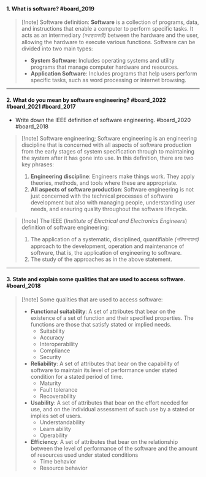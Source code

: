 #### 1. What is software? #board_2019
>[!note] Software definition:
>**Software** is a collection of programs, data, and instructions that enable a computer to perform specific tasks. It acts as an intermediary *(মধ্যস্থতাকারী)* between the hardware and the user, allowing the hardware to execute various functions. Software can be divided into two main types:
> - **System Software**: Includes operating systems and utility programs that manage computer hardware and resources.    
> - **Application Software**: Includes programs that help users perform specific tasks, such as word processing or internet browsing.    

---

#### 2. What do you mean by software engineering? #board_2022 #board_2021 #board_2017 
- Write down the IEEE definition of software engineering. #board_2020 #board_2018

>[!note] Software engineering;
> Software engineering is an engineering discipline that is concerned with all aspects of software production from the early stages of system specification through to maintaining the system after it has gone into use. In this definition, there are two key phrases:
> 1. **Engineering discipline**: Engineers make things work. They apply theories, methods, and tools where these are appropriate.
> 2. **All aspects of software production**: Software engineering is not just concerned with the technical processes of software development but also with managing people, understanding user needs, and ensuring quality throughout the software lifecycle.

>[!note] The IEEE (*Institute of Electrical and Electronics Engineers*) definition of software engineering:
> 1. The application of a systematic, disciplined, quantifiable *(পরিমাপযোগ্য)* approach to the development, operation and maintenance of software, that is, the application of engineering to software.
> 2. The study of the approaches as in the above statement.

---  
  
#### 3. State and explain some qualities that are used to access software. #board_2018 

>[!note] Some qualities that are used to access software:
> - **Functional suitability**: A set of attributes that bear on the existence of a set of function and their specified properties. The functions are those that satisfy stated or implied needs.
> 	- Suitability
> 	- Accuracy
> 	- Interoperability
> 	- Compliance
> 	- Security
> - **Reliability**: A set of attributes that bear on the capability of software to maintain its level of performance under stated condition for a stated period of time.
> 	- Maturity
> 	- Fault tolerance
> 	- Recoverability
> - **Usability**: A set of attributes that bear on the effort needed for use, and on the individual assessment of such use by a stated or implies set of users.
> 	- Understandability
> 	- Learn ability 
> 	- Operability
> - **Efficiency**: A set of attributes that bear on the relationship between the level of performance of the software and the amount of resources used under stated conditions
> 	- Time behavior
> 	- Resource behavior

